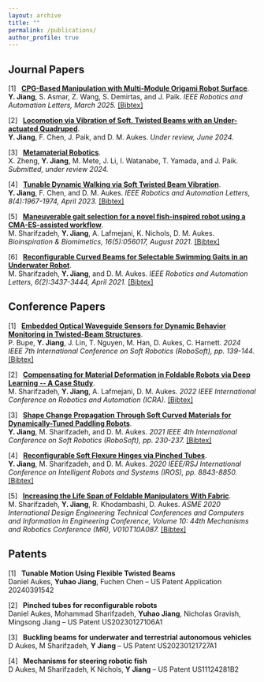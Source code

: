 ```yaml
---
layout: archive
title: ""
permalink: /publications/
author_profile: true
---
```


<style>
.bracketed-list {
  list-style: none;
  counter-reset: item;
  padding-left: 0;
  margin-left: 0;
}
.bracketed-list > li {
  counter-increment: item;
  margin-bottom: 1em;
  display: list-item;
}
.bracketed-list > li::before {
  content: "[" counter(item) "] ";
  margin-right: 0.5em;
  vertical-align: top;
  display: inline-block;
}
.bracketed-list > li > p {
  display: inline;
}
</style>

## Journal Papers

<div class="infoblock">
<div class="blocktitle"></div>
<div class="blockcontent">
<ol class="bracketed-list">

<li>
  <p>
    <a href="https://doi.org/10.1109/LRA.2025.3555381"><b>CPG-Based Manipulation with Multi-Module Origami Robot Surface</b></a>.<br>
    <b>Y. Jiang</b>, S. Asmar, Z. Wang, S. Demirtas, and J. Paik. <em>IEEE Robotics and Automation Letters, March 2025.</em>
    <a href="/papers/2025_RAL_CPG_Jiang.txt">[Bibtex]</a>
  </p>
</li>

<li>
  <p>
    <a href="#"><b>Locomotion via Vibration of Soft, Twisted Beams with an Under-actuated Quadruped</b></a>.<br>
    <b>Y. Jiang</b>, F. Chen, J. Paik, and D. M. Aukes. <em>Under review, June 2024.</em>
  </p>
</li>

<li>
  <p>
    <a href="#"><b>Metamaterial Robotics</b></a>.<br>
    X. Zheng, <b>Y. Jiang</b>, M. Mete, J. Li, I. Watanabe, T. Yamada, and J. Paik. <em>Submitted, under review 2024.</em>
  </p>
</li>

<li>
  <p>
    <a href="https://doi.org/10.1109/LRA.2023.3244716"><b>Tunable Dynamic Walking via Soft Twisted Beam Vibration</b></a>.<br>
    <b>Y. Jiang</b>, F. Chen, and D. M. Aukes. <em>IEEE Robotics and Automation Letters, 8(4):1967-1974, April 2023.</em>
    <a href="/papers/2023_RAL_Twsit_Beam_Jiang.txt">[Bibtex]</a>
  </p>
</li>

<li>
  <p>
    <a href="https://doi.org/10.1088/1748-3190/ac165d"><b>Maneuverable gait selection for a novel fish-inspired robot using a CMA-ES-assisted workflow</b></a>.<br>
    M. Sharifzadeh, <b>Y. Jiang</b>, A. Lafmejani, K. Nichols, D. M. Aukes. <em>Bioinspiration & Biomimetics, 16(5):056017, August 2021.</em>
    <a href="/papers/2021_BioBio_fish_Sharifzadeh.txt">[Bibtex]</a>
  </p>
</li>

<li>
  <p>
    <a href="https://doi.org/10.1109/LRA.2021.3063961"><b>Reconfigurable Curved Beams for Selectable Swimming Gaits in an Underwater Robot</b></a>.<br>
    M. Sharifzadeh, <b>Y. Jiang</b>, and D. M. Aukes. <em>IEEE Robotics and Automation Letters, 6(2):3437-3444, April 2021.</em>
    <a href="/papers/2021_RAL_buckling_beam_Sharifzadeh.txt">[Bibtex]</a>
  </p>
</li>

</ol>
</div>
</div>

## Conference Papers

<div class="infoblock">
<div class="blocktitle"></div>
<div class="blockcontent">
<ol class="bracketed-list">

<li>
  <p>
    <a href="https://doi.org/10.1109/RoboSoft60065.2024.10521938"><b>Embedded Optical Waveguide Sensors for Dynamic Behavior Monitoring in Twisted-Beam Structures</b></a>.<br>
    P. Bupe, <b>Y. Jiang</b>, J. Lin, T. Nguyen, M. Han, D. Aukes, C. Harnett. <em>2024 IEEE 7th International Conference on Soft Robotics (RoboSoft), pp. 139-144.</em>
    <a href="/papers/2024_Robosoft_Optical_sensor_Bupe.txt">[Bibtex]</a>
  </p>
</li>

<li>
  <p>
    <a href="https://doi.org/10.1109/ICRA46639.2022.9811752"><b>Compensating for Material Deformation in Foldable Robots via Deep Learning -- A Case Study</b></a>.<br>
    M. Sharifzadeh, <b>Y. Jiang</b>, A. Lafmejani, D. M. Aukes. <em>2022 IEEE International Conference on Robotics and Automation (ICRA).</em>
    <a href="/papers/2022_ICRA_learning_foldable_Sharifzadeh.txt">[Bibtex]</a>
  </p>
</li>

<li>
  <p>
    <a href="https://doi.org/10.1109/RoboSoft51838.2021.9479208"><b>Shape Change Propagation Through Soft Curved Materials for Dynamically-Tuned Paddling Robots</b></a>.<br>
    <b>Y. Jiang</b>, M. Sharifzadeh, and D. M. Aukes. <em>2021 IEEE 4th International Conference on Soft Robotics (RoboSoft), pp. 230-237.</em>
    <a href="/papers/2021_Robosoft_shape_change_Jiang.txt">[Bibtex]</a>
  </p>
</li>

<li>
  <p>
    <a href="https://doi.org/10.1109/IROS45743.2020.9341109"><b>Reconfigurable Soft Flexure Hinges via Pinched Tubes</b></a>.<br>
    <b>Y. Jiang</b>, M. Sharifzadeh, and D. M. Aukes. <em>2020 IEEE/RSJ International Conference on Intelligent Robots and Systems (IROS), pp. 8843-8850.</em>
    <a href="/papers/2020_IROS_pinch_tube_Jiang.txt">[Bibtex]</a>
  </p>
</li>

<li>
  <p>
    <a href="https://doi.org/10.1115/DETC2020-22757"><b>Increasing the Life Span of Foldable Manipulators With Fabric</b></a>.<br>
    M. Sharifzadeh, <b>Y. Jiang</b>, R. Khodambashi, D. Aukes. <em>ASME 2020 International Design Engineering Technical Conferences and Computers and Information in Engineering Conference, Volume 10: 44th Mechanisms and Robotics Conference (MR), V010T10A087.</em>
    <a href="/papers/2020_IDETC_foldable_manipulator_Sharifzadeh.txt">[Bibtex]</a>
  </p>
</li>

</ol>
</div>
</div>

## Patents

<div class="infoblock">
<div class="blocktitle"></div>
<div class="blockcontent">
<ul class="bracketed-list">

<li>
  <p>
    <b>Tunable Motion Using Flexible Twisted Beams</b><br>
    Daniel Aukes, <b>Yuhao Jiang</b>, Fuchen Chen – US Patent Application 20240391542
  </p>
</li>

<li>
  <p>
    <b>Pinched tubes for reconfigurable robots</b><br>
    Daniel Aukes, Mohammad Sharifzadeh, <b>Yuhao Jiang</b>, Nicholas Gravish, Mingsong Jiang – US Patent US20230127106A1
  </p>
</li>

<li>
  <p>
    <b>Buckling beams for underwater and terrestrial autonomous vehicles</b><br>
    D Aukes, M Sharifzadeh, <b>Y Jiang</b> – US Patent US20230121727A1
  </p>
</li>

<li>
  <p>
    <b>Mechanisms for steering robotic fish</b><br>
    D Aukes, M Sharifzadeh, K Nichols, <b>Y Jiang</b> – US Patent US11124281B2
  </p>
</li>

</ul>
</div>
</div>